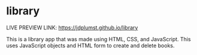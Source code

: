 # library

LIVE PREVIEW LINK: https://jdplumst.github.io/library

This is a library app that was made using HTML, CSS, and JavaScript. This uses JavaScript objects and HTML form to create and delete books.